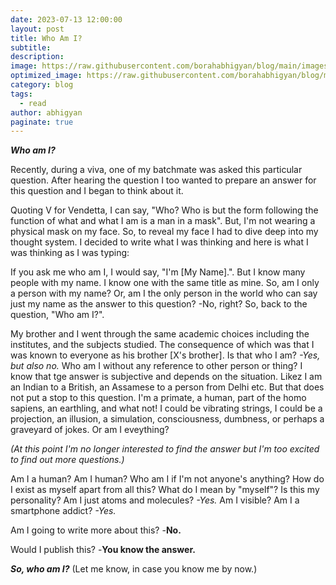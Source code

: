 ```yaml
---
date: 2023-07-13 12:00:00
layout: post
title: Who Am I?
subtitle: 
description: 
image: https://raw.githubusercontent.com/borahabhigyan/blog/main/images/q.png
optimized_image: https://raw.githubusercontent.com/borahabhigyan/blog/main/images/q.png
category: blog
tags:
  - read
author: abhigyan
paginate: true
---
```

***Who am I?***

Recently, during a viva, one of my batchmate was asked this particular question. After hearing the question I too wanted to prepare an answer for this question and I began to think about it.

Quoting V for Vendetta, I can say, "Who? Who is but the form following the function of what and what I am is a man in a mask". But, I'm not wearing a physical mask on my face. So, to reveal my face I had to dive deep into my thought system. I decided to write what I was thinking and here is what I was thinking as I was typing:

If you ask me who am I, I would say, "I'm [My Name].". But I know many people with my name. I know one with the same title as mine. So, am I only a person with my name? Or, am I the only person in the world who can say just my name as the answer to this question?
-No, right? So, back to the question, "Who am I?".

My brother and I went through the same academic choices including the institutes, and the subjects studied. The consequence of which was that I was known to everyone as his brother [X's brother]. Is that who I am? 
*-Yes, but also no.*
Who am I without any reference to other person or thing? I know that tge answer is subjective and depends on the situation. Likez I am an Indian to a British, an Assamese to a person from Delhi etc. But that does not put a stop to this question. I'm a primate, a human, part of the homo sapiens, an earthling, and what not! I could be vibrating strings, I could be a projection, an illusion, a simulation, consciousness, dumbness, or perhaps a graveyard of jokes. Or am I eveything? 

*(At this point I'm no longer interested to find the answer but I'm too excited to find out more questions.)*

Am I a human? Am I human? Who am I if I'm not anyone's anything? How do I exist as myself apart from all this? What do I mean by "myself"? Is this my personality? Am I just atoms and molecules? 
*-Yes.*
Am I visible? Am I a smartphone addict?
*-Yes.*

Am I going to write more about this?
-**No.**

Would I publish this?
-**You know the answer.**

***So, who am I?***
(Let me know, in case you know me by now.)
